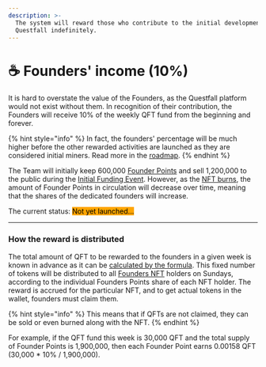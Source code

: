 ```yaml
---
description: >-
  The system will reward those who contribute to the initial development of
  Questfall indefinitely.
---
```


# ☕ Founders' income (10%)

It is hard to overstate the value of the Founders, as the Questfall platform would not exist without them. In recognition of their contribution, the Founders will receive 10% of the weekly QFT fund from the beginning and forever.

{% hint style="info" %}
In fact, the founders' percentage will be much higher before the other rewarded activities are launched as they are considered initial miners. Read more in the [roadmap](../roadmap.md).
{% endhint %}

The Team will initially keep 600,000 [Founder Points](../tokenomics/founders-nft.md) and sell 1,200,000 to the public during the [Initial Funding Event](../platform/development-funding.md). However, as the [NFT burns](nft-burning-2.md), the amount of Founder Points in circulation will decrease over time, meaning that the shares of the dedicated founders will increase.



The current status: <mark style="background-color:orange;">Not yet launched...</mark>&#x20;

***

### How the reward is distributed

The total amount of QFT to be rewarded to the founders in a given week is known in advance as it can be [calculated by the formula](../tokenomics/questfall-tokens-qft.md). This fixed number of tokens will be distributed to all [Founders NFT](../tokenomics/founders-nft.md) holders on Sundays, according to the individual Founders Points share of each NFT holder. The reward is accrued for the particular NFT, and to get actual tokens in the wallet, founders must claim them.&#x20;

{% hint style="info" %}
This means that if QFTs are not claimed, they can be sold or even burned along with the NFT.
{% endhint %}

For example, if the QFT fund this week is 30,000 QFT and the total supply of Founder Points is 1,900,000, then each Founder Point earns 0.00158 QFT (30,000 \* 10% / 1,900,000).
